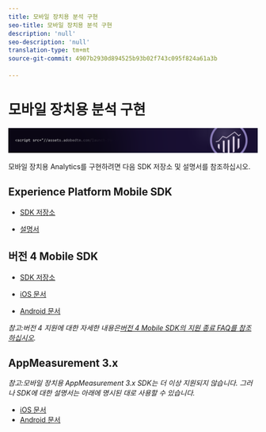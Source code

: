 ```yaml
---
title: 모바일 장치용 분석 구현
seo-title: 모바일 장치용 분석 구현
description: 'null'
seo-description: 'null'
translation-type: tm+mt
source-git-commit: 4907b2930d894525b93b02f743c095f824a61a3b

---
```



# 모바일 장치용 분석 구현

![배너](../../assets/doc_banner_implement.png)

모바일 장치용 Analytics를 구현하려면 다음 SDK 저장소 및 설명서를 참조하십시오.

## Experience Platform Mobile SDK

* [SDK 저장소](https://github.com/Adobe-Marketing-Cloud/aep-sdks-documentation/blob/master/resources/frequently-asked-questions/current-sdk-versions.md)

* [설명서](https://aep-sdks.gitbook.io/docs/)

## 버전 4 Mobile SDK


* [SDK 저장소](https://github.com/Adobe-Marketing-Cloud/mobile-services/tree/master/sdks)

* [iOS 문서](https://docs.adobe.com/content/help/en/mobile-services/ios/overview.html)
* [Android 문서](https://docs.adobe.com/content/help/en/mobile-services/android/overview.html)

*참고:버전 4 지원에 대한 자세한 내용은[버전 4 Mobile SDK의 지원 종료 FAQ를 참조하십시오](https://aep-sdks.gitbook.io/docs/version-4-sdk-end-of-support-faq).*

## AppMeasurement 3.x

*참고:모바일 장치용 AppMeasurement 3.x SDK는 더 이상 지원되지 않습니다. 그러나 SDK에 대한 설명서는 아래에 명시된 대로 사용할 수 있습니다.*


* [iOS 문서](https://git.corp.adobe.com/AdobeDocs/analytics.en/blob/master/assets/adobe_mobile_ios_3.x.pdf)
* [Android 문서](https://git.corp.adobe.com/AdobeDocs/analytics.en/blob/master/assets/android_3.x.pdf)
